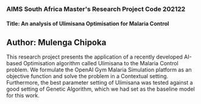 ### AIMS South Africa Master's Research Project Code 202122
#### Title: An analysis of Ulimisana Optimisation for Malaria Control
Author: Mulenga Chipoka
-----------------------------------------------------------------------
This research project presents the application of a recently developed AI-based Optimisation algorithm called Ulimisana to the Malaria Control problem. We formulate the OpenAI Gym Malaria Simulation platform as an objective function and solve the problem in a Contextual setting. Furthermore, the best parameter setting of Ulimisana was tested against a good setting of Genetic Algorithm, which we had set as the baseline model for this work.
